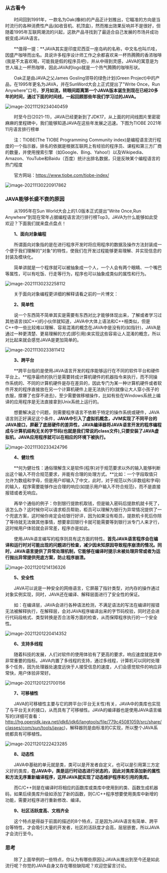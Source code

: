 

### 从古看今

&emsp;&emsp;时间回到1991年，一款名为Oak(橡树)的产品正计划推出，它瞄准的方向是当时流行的各种消费性产品(如收音机、机顶盒)，然而推出效果反响并不是很好，但随着1995年互联网潮流的兴起，这款产品寻找到了最适合自己发展的市场并成功蜕变成JAVA语言。

&emsp;&emsp;**值得一提：**JAVA其实是印度尼西亚一座岛屿的名称，中文名也叫爪哇，因盛产咖啡而出名。具说许多程序设计师工作之余都喜欢来一杯热腾腾的香浓咖啡(我是不太喜欢喝，可能我是假的程序员吧)，并从中得到灵感，JAVA的寓意是为世人端上一杯热咖啡，因此JAVA的logo就是一个热气腾腾的咖啡形状。

&emsp;&emsp;Oak正是由JAVA之父James Gosling领导的绿色计划(Green Project)中的产品，在1995年更名为JAVA，并在SunWord大会上正式提出了"Write Once，Run Anywhere"口号。**岁月如流，转眼间距离第一个JAVA版本诞生到现在已经20多年的时间，通过下面的时间线，一起回顾那些年我们学习过的JAVA。**

![image-20211129234040459](https://gitee.com/whose-white-moon/blog-image/raw/master/image-20211129234040459.png)


&emsp;&emsp;时至今日(2021-11)，JAVA已经更新到了JDK17，从上面的时间线图片里密密麻麻的里程碑中，我们能够知道JAVA在这些年发展之迅速。下图为TIOBE 2021年11月语言排行榜单

&emsp;&emsp;注：TIOBE(The TIOBE Programming Community index)是编程语言流行程度的一个指示器，排名的依据是根据互联网上有经验的程序员、课程和第三方厂商的数量，并使用搜索引擎（如Google、Bing、Yahoo!）以及Wikipedia、Amazon、YouTube和Baidu（百度）统计出排名数据，只是反映某个编程语言的热门程度

&emsp;&emsp;官方网站：https://www.tiobe.com/tiobe-index/

![image-20211130220917862](https://gitee.com/whose-white-moon/blog-image/raw/master/image-20211130220917862.png)

### JAVA能够长盛不衰的原因

&emsp;&emsp;从1995年在Sun World大会上的1.0版本正式提出“Write Once,Run Anywhere”到现在常年占据编程语言流行排行榜Top3，JAVA为什么能够如此受欢迎？下面我们就来盘点盘点！

&emsp;&emsp;**1、面向对象编程**

&emsp;&emsp;所谓面向对象指的是在进行程序开发时将应用程序的数据及操作方法封装成一个便于我们理解的"对象"的特性，使我们在开发过程能够更易理解、并实现信息的封装及模块化。

&emsp;&emsp;简单讲就是一个程序就可以被抽象成一个人，一个人会有两个眼睛、一个嘴巴等属性，可以有吃饭、行走等行为，程序也可以抽象成类似的属性和行为。

![image-20211130232258112](https://gitee.com/whose-white-moon/blog-image/raw/master/image-20211130232258112.png)

&emsp;&emsp;关于面向对象编程更详细的解释请看之前的一片博文：


&emsp;&emsp;**2、简单性**

&emsp;&emsp;说一个东西简不简单其实是需要有东西对比才能够体现出来，了解或者学习过其他语言(如C++)的小伙伴就知道，JAVA中大体上语法和C++相类似，但是C++中一些比较难以理解、容易混淆的概念在JAVA中是没有的(如指针)，JAVA是通过一种更清楚、更易理解的方式(即引用)来实现这些容易让人混淆的概念，所以对比起来就会感觉JAVA是更加简单的。

![image-20211130233811412](https://gitee.com/whose-white-moon/blog-image/raw/master/image-20211130233811412.png)

&emsp;&emsp;**3、跨平台**

&emsp;&emsp;**跨平台指的是使用JAVA语言开发的程序能够运行在不同的软件平台和硬件平台上。**程序最终的执行是需要转成计算机硬件的机器指令来执行，而不同操作系统的、不同的计算机硬件是存在差异的，因此专门为某一种计算机硬件或者软件开发的程序直接放在另一个计算机硬件上是无法执行的(就像让大人穿小孩子的衣服，撑爆了也穿不进去)，至少需要做移植操作，比如有些在Windows系统上编译的应用程序是无法直接拿到Unix系统上运行的。

&emsp;&emsp;想要解决这个问题，则需要程序语言不依赖于特定的操作系统或硬件，JAVA语言则正好满足这个条件，**JAVA中引入了虚拟机概念，JVM实现了不同平台的JAVA接口，屏蔽了底层硬件的差异性，JAVA编译器将JAVA语言开发的程序编程成与计算机结构无关的字节码(也就是我们常说的class文件),只要安装了JAVA虚拟机，JAVA应用程序就可以在相应的环境下被执行。**



![image-20211130233424796](https://gitee.com/whose-white-moon/blog-image/raw/master/image-20211130233424796.png)


&emsp;&emsp;**4、健壮性**

&emsp;&emsp;**何为健壮性：通俗理解含义是软件(程序)对于规范要求以外的输入能够判断出这个输入不符合规范要求，并能有合理的处理方式。**比如：一个字段取值只允许为数组和字母，但是用户却输入了中文，此时，对于规范以外(非数组和字母)的输入，程序需要能够作出合理的响应(如提示用户输入不符合规范)，而不是直接报错或者无响应。

&emsp;&emsp;再举个通俗的例子：你到银行提款机取钱，但是输入密码后提款机就卡死了，该怎么办？这时候你可以请求柜员帮助，柜员可以理解为银行为异常情况提供了一个兜底方案，这时候你肯定会给银行好评，因为如果没有柜员，提款机卡死后你除了等待就无法做其他事情，想要拿回银行卡就可能需要等到银行派专门人来才行，这时候用户体验就会非常差，程序亦是如此。

&emsp;&emsp;使用JAVA语言编写的程序则具有这方面的特性。**首先JAVA语言程序会在编译和运行时对可能出现的问题进行检查，减少因未知原因导致程序崩溃的情况。同时，JAVA语言提供了异常处理机制，它能够在编译时提示未被处理异常或者为运行抛出异常提供兜底方案，防止程序崩溃。**

![image-20211201214136326](https://gitee.com/whose-white-moon/blog-image/raw/master/image-20211201214136326.png)

&emsp;&emsp;**5、安全性**

&emsp;&emsp;JAVA可以说是一种安全的网络语言，它屏蔽了指针类型，对内存的操作通过对象实例实现，同时，JAVA还在编译、解释层面进行了安全性的保证。

&emsp;&emsp;如：在编译层，JAVA会进行各种语法检测，不满足语法的写法在编译时报错无法被解释执行，在解释层，会对JAVA程序编译出来的字节码校验，同时还会进行代码段格式、类型转换是否合法等方面的检查，从而保障程序执行的一个安全性。

![image-20211201220414352](https://gitee.com/whose-white-moon/blog-image/raw/master/image-20211201220414352.png)


&emsp;&emsp;**6、支持多线程**

&emsp;&emsp;随着科技的发展，人们对软件的使用体验有了更高的要求，响应速度就是其中非常重要的指标。JAVA内置了多线程的支持，通过多线程，计算机可以同时处理多个任务，因为处理器处速度远快于人接受信息的速度，人们会感觉软件的响应非常快，用户体验非常好。

![image-20211201221700156](https://gitee.com/whose-white-moon/blog-image/raw/master/image-20211201221700156.png)


&emsp;&emsp;**7、可移植性**

&emsp;&emsp;JAVA的可移植性主要与它的跨平台(平台无关性)有关，JAVA中的类库也实现了与平台无关的接口，从而具有了可移植性。JAVA的编译器也是使用JAVA语言编写的(详细可查看：http://hg.openjdk.java.net/jdk6/jdk6/langtools/file/779c45081059/src/share/classes/com/sun/tools/javac)，解释器则是由标准的C实现，所以整个JAVA系统都具有可移植性。

![image-20211201222423285](https://gitee.com/whose-white-moon/blog-image/raw/master/image-20211201222423285.png)


&emsp;&emsp;**8、动态性**

&emsp;&emsp;JAVA中基础的单元就是类，类可以是开发者自定义，也可以是引用第三方定义好的类库，**在JAVA中，类是运行时动态进行状态的，因此对类库添加新的属性和方法无序重新编译程序，这样JAVA就实现了动态维护程序和引用的类库。**

&emsp;&emsp;而C/C++则是在编译时将相应的函数库或类库中使用到的类、函数生成机器码，如果后续类库升级如添加了新的函数，则C/C++程序想要使用类库中新增的功能，需要对程序进行重新修改、编译。


&emsp;&emsp;**9、社区活跃度高、文档齐全**

&emsp;&emsp;这个特点是得益于前面的描述的8个特点，正是因为JAVA语言有简单、跨平台等特性，才会吸引大量的开发者，社区的活跃度才会高，层层嵌套，所以JAVA才会流行至今。

### 思考

&emsp;&emsp;除了上面举例的一些特点，你认为有哪些原因让JAVA从推出到至今还是如此流行呢？你觉的JAVA自身又存在哪些缺陷呢？欢迎您留言讨论。

